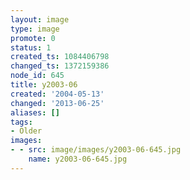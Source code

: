 ```yaml
---
layout: image
type: image
promote: 0
status: 1
created_ts: 1084406798
changed_ts: 1372159386
node_id: 645
title: y2003-06
created: '2004-05-13'
changed: '2013-06-25'
aliases: []
tags:
- Older
images:
- - src: image/images/y2003-06-645.jpg
    name: y2003-06-645.jpg
---
```


